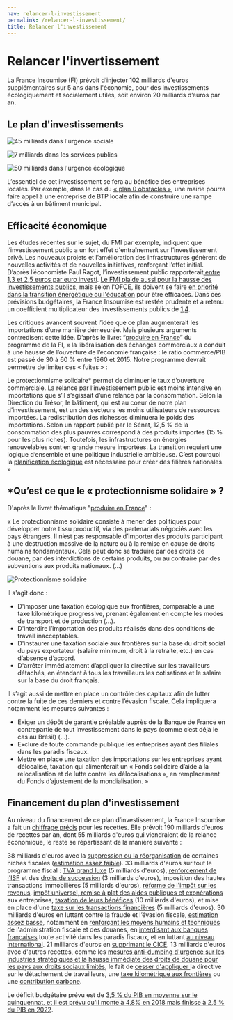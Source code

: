 ```yaml
---
nav: relancer-l-investissement
permalink: /relancer-l-investissement/
title: Relancer l'investissement
---
```


# Relancer l'invertissement

La France Insoumise (FI) prévoit d’injecter 102 milliards d'euros supplémentaires sur 5 ans dans l'économie, pour des investissements écologiquement et socialement utiles, soit environ 20 milliards d’euros par an.

## Le plan d'investissements

![45 milliards dans l'urgence sociale](https://scontent.xx.fbcdn.net/v/t31.0-8/16797622_10155096763938750_5883449515252404990_o.jpg?oh=0c920cf44039fa54d340d7c510aebc5c&oe=5992F55F)

![7 milliards dans les services publics](https://scontent.xx.fbcdn.net/v/t31.0-8/16836119_10155096763993750_6077388585475651093_o.jpg?oh=3348aec0b65c5963c90f4e5a09c833fe&oe=597B8664)

![50 milliards dans l'urgence écologique](https://scontent.xx.fbcdn.net/v/t31.0-8/16819424_10155096764008750_4137312362435373564_o.jpg?oh=baf12c1730921a96cc1eb2ff91943e36&oe=594E1C59)

L’essentiel de cet investissement se fera au bénéfice des entreprises locales. Par exemple, dans le cas du [« plan 0 obstacles »](https://laec.fr/s68m1), une mairie pourra faire appel à une entreprise de BTP locale afin de construire une rampe d’accès à un bâtiment municipal.

## Efficacité économique

Les études récentes sur le sujet, du FMI par exemple, indiquent que l’investissement public a un fort effet d'entraînement sur l’investissement privé. Les nouveaux projets et l’amélioration des infrastructures génèrent de nouvelles activités et de nouvelles initiatives, renforçant l’effet initial. D’après l’économiste Paul Ragot, l’investissement public rapporterait[ entre 1,3 et 2,5 euros par euro investi](http://www.lemonde.fr/idees/article/2016/11/04/l-investissement-public-est-la-cle-de-la-reprise-economique_5025661_3232.html). [Le FMI plaide aussi pour la hausse des investissements publics](https://www.lesechos.fr/02/12/2016/lesechos.fr/0211556543481_investissement-public---le-plaidoyer-de-l-ofce.htm), mais selon l'OFCE, ils doivent se faire [en priorité dans la transition énergétique ou l'éducation](https://www.lesechos.fr/02/12/2016/lesechos.fr/0211556543481_investissement-public---le-plaidoyer-de-l-ofce.htm) pour être efficaces. Dans ces prévisions budgétaires, la France Insoumise est restée prudente et a retenu un coefficient multiplicateur des investissements publics de [1,4](https://www.youtube.com/watch?v=T7b67QCjibc).

Les critiques avancent souvent l’idée que ce plan augmenterait les importations d’une manière démesurée. Mais plusieurs arguments contredisent cette idée. D’après le livret “[produire en France](https://avenirencommun.fr/livret-produire-france/)” du programme de la FI, « la libéralisation des échanges commerciaux a conduit à une hausse de l’ouverture de l’économie française : le ratio commerce/PIB est passé de 30 à 60 % entre 1960 et 2015. Notre programme devrait permettre de limiter ces « fuites » :

Le protectionnisme solidaire* permet de diminuer le taux d’ouverture commerciale.
La relance par l’investissement public est moins intensive en importations que s’il s’agissait d’une relance par la consommation. Selon la Direction du Trésor, le bâtiment, qui est au coeur de notre plan d’investissement, est un des secteurs les moins utilisateurs de ressources importées.
La redistribution des richesses diminuera le poids des importations. Selon un rapport publié par le Sénat, 12,5 % de la consommation des plus pauvres correspond à des produits importés (15 % pour les plus riches).
Toutefois, les infrastructures en énergies renouvelables sont en grande mesure importées. La transition requiert une logique d’ensemble et une politique industrielle ambitieuse. C’est pourquoi la [planification écologique](https://avenirencommun.fr/livret-planification-ecologique-regle-verte/) est nécessaire pour créer des filières nationales. »

## *Qu’est ce que le « protectionnisme solidaire » ?

D'après le livret thématique "[produire en France](https://avenirencommun.fr/livret-planification-ecologique-regle-verte/)" :

« Le protectionnisme solidaire consiste à mener des politiques pour développer notre tissu productif, via des partenariats négociés avec les pays étrangers. Il n’est pas responsable d’importer des produits participant à une destruction massive de la nature ou à la remise en cause de droits humains fondamentaux. Cela peut donc se traduire par des droits de douane, par des interdictions de certains produits, ou au contraire par des subventions aux produits nationaux. (…)

![Protectionnisme solidaire](https://scontent.xx.fbcdn.net/v/t31.0-8/16903390_10155096764253750_6221149005033385020_o.jpg?oh=1eb5fe7eb0f43c38f71f8d9100c6002f&oe=594FA0F4)

Il s'agit donc :

- D'imposer une taxation écologique aux frontières, comparable à une taxe kilométrique progressive, prenant également en compte les modes de transport et de production (…).
- D'interdire l’importation des produits réalisés dans des conditions de travail inacceptables.
- D'instaurer une taxation sociale aux frontières sur la base du droit social du pays exportateur (salaire minimum, droit à la retraite, etc.) en cas d’absence d’accord.
- D'arrêter immédiatement d’appliquer la directive sur les travailleurs détachés, en étendant à tous les travailleurs les cotisations et le salaire sur la base du droit français.

Il s’agit aussi de mettre en place un contrôle des capitaux afin de lutter contre la fuite de ces derniers et contre l’évasion fiscale. Cela impliquera notamment les mesures suivantes :

- Exiger un dépôt de garantie préalable auprès de la Banque de France en contrepartie de tout investissement dans le pays (comme c’est déjà le cas au Brésil) (...).
- Exclure de toute commande publique les entreprises ayant des filiales dans les paradis fiscaux.
- Mettre en place une taxation des importations sur les entreprises ayant délocalisé, taxation qui alimenterait un « Fonds solidaire d’aide à la relocalisation et de lutte contre les délocalisations », en remplacement du Fonds d’ajustement de la mondialisation. »

## Financement du plan d'investissement


Au niveau du financement de ce plan d’investissement, la France Insoumise a fait un [chiffrage précis](https://www.youtube.com/watch?v=T7b67QCjibc) pour les recettes. Elle prévoit 190 milliards d'euros de recettes par an, dont 55 milliards d'euros qui viendraient de la relance économique, le reste se répartissant de la manière suivante :

38 milliards d'euros avec la [ suppression ou la réorganisation](https://laec.fr/s36m2) de certaines niches fiscales ([estimation assez faible](http://www.lefigaro.fr/conjoncture/2015/10/07/20002-20151007ARTFIG00017-la-fin-de-la-prime-pour-l-emploi-va-reduire-le-cout-des-niches-fiscales.php)).
33 milliards d'euros sur tout le programme fiscal : [TVA grand luxe](https://laec.fr/s36m6) (5 milliards d'euros),  [renforcement de l'ISF](https://laec.fr/s36m4) et des [droits de succession](https://laec.fr/s36m5) (3 milliards d'euros), imposition des hautes transactions immobilières (5 milliards d'euros), [réforme de l'impôt sur les revenus](https://laec.fr/s36m1), [impôt universel](https://laec.fr/s37m1),[ remise à plat des aides publiques et exonérations](https://laec.fr/s18m3) aux entreprises, [taxation de leurs bénéfices](https://laec.fr/s37m2) (10 milliards d'euros), et mise en place d'une [taxe sur les transactions financières](https://laec.fr/s19m3) (5 milliards d'euros).
30 milliards d'euros en luttant contre la fraude et l’évasion fiscale, [ estimation assez basse](https://www.challenges.fr/economie/l-evasion-fiscale-coute-a-la-france-entre-40-et-60-milliards-d-euros-par-an_26100), notamment en [renforçant les moyens humains et techniques](https://laec.fr/s37m5) de l'administration fiscale et des douanes, en [interdisant aux banques françaises](https://laec.fr/s37m3) toute activité dans les paradis fiscaux, et en luttant [au niveau international](https://laec.fr/s37m4).
21 milliards d'euros en [supprimant le CICE](https://laec.fr/s18m2).
13 milliards d'euros avec d'autres recettes, comme les [mesures anti-dumping d'urgence sur les industries stratégiques et la hausse immédiate des droits de douane pour les pays aux droits sociaux limités](https://laec.fr/s17m2), le fait de [cesser d'appliquer ](https://laec.fr/s49m2)la directive sur le détachement de travailleurs, une [taxe kilométrique aux frontières](https://laec.fr/s42m2) ou une [contribution carbone](https://laec.fr/s42m1).

Le déficit budgétaire prévu est de [3,5 % du PIB en moyenne sur le quinquennat, et il est prévu qu'il monte à 4,8% en 2018 mais finisse à 2,5 % du PIB en 2022](http://www.latribune.fr/economie/presidentielle-2017/melenchon-ou-la-relance-par-l-investissement-public-684971.html).
